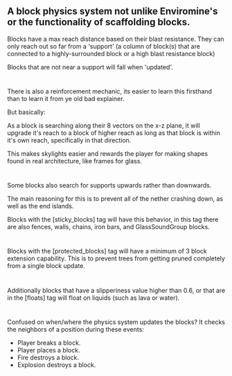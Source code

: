 ## A block physics system not unlike Enviromine's or the functionality of scaffolding blocks.

Blocks have a max reach distance based on their blast resistance. They can only reach out so far from a 'support' (a column of block(s) that are connected to a highly-surrounded block or a high blast resistance block) 


Blocks that are not near a support will fall when 'updated'.

#
There is also a reinforcement mechanic, its easier to learn this firsthand than to learn it from ye old bad explainer.

But basically:


As a block is searching along their 8 vectors on the x-z plane, it will upgrade it's reach to a block of higher reach as long as that block is within it's own reach, specifically in that direction.

This makes skylights easier and rewards the player for making shapes found in real architecture, like frames for glass.

#

Some blocks also search for supports upwards rather than downwards. 

The main reasoning for this is to prevent all of the nether crashing down, as well as the end islands.

Blocks with the [sticky_blocks] tag will have this behavior, in this tag there are also fences, walls, chains, iron bars, and GlassSoundGroup blocks.

#
Blocks with the [protected_blocks] tag will have a minimum of 3 block extension capability. This is to prevent trees from getting pruned completely from a single block update.

#

Additionally blocks that have a slipperiness value higher than 0.6, or that are in the [floats] tag will float on liquids (such as lava or water).

#

Confused on when/where the physics system updates the blocks?
It checks the neighbors of a position during these events:
* Player breaks a block.
* Player places a block.
* Fire destroys a block.
* Explosion destroys a block.
